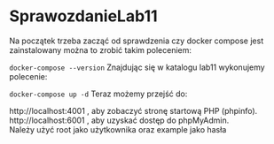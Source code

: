 # SprawozdanieLab11
Na początek trzeba zacząć od sprawdzenia czy docker compose jest zainstalowany można to zrobić takim poleceniem:  
  
`docker-compose --version`
Znajdując się w katalogu lab11 wykonujemy polecenie:  
  
`docker-compose up -d`
Teraz możemy przejść do:  
  
http://localhost:4001 , aby zobaczyć stronę startową PHP (phpinfo).  
http://localhost:6001 , aby uzyskać dostęp do phpMyAdmin.  
Należy użyć root jako użytkownika oraz example jako hasła

